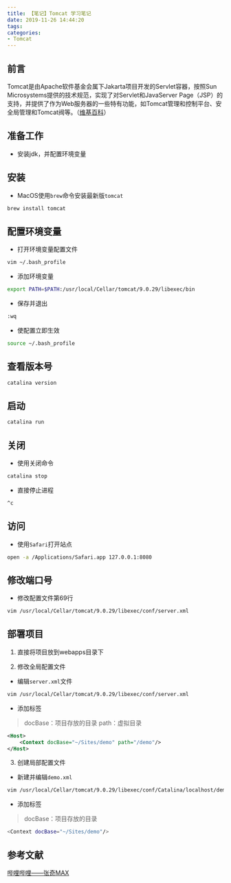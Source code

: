 ```yaml
---
title: 【笔记】Tomcat 学习笔记
date: 2019-11-26 14:44:20
tags:
categories:
- Tomcat
---
```


## 前言

Tomcat是由Apache软件基金会属下Jakarta项目开发的Servlet容器，按照Sun Microsystems提供的技术规范，实现了对Servlet和JavaServer Page（JSP）的支持，并提供了作为Web服务器的一些特有功能，如Tomcat管理和控制平台、安全局管理和Tomcat阀等。（[维基百科](https://zh.wikipedia.org/wiki/Apache_Tomcat)）

<!-- more -->

## 准备工作

- 安装jdk，并配置环境变量

## 安装

- MacOS使用`brew`命令安装最新版`tomcat`

``` bash
brew install tomcat
```

## 配置环境变量

- 打开环境变量配置文件

``` bash
vim ~/.bash_profile
```

- 添加环境变量

``` bash
export PATH=$PATH:/usr/local/Cellar/tomcat/9.0.29/libexec/bin
```

- 保存并退出

``` bash
:wq
```

- 使配置立即生效

``` bash
source ~/.bash_profile
```

## 查看版本号

``` bash
catalina version
```

## 启动

``` bash
catalina run
```

## 关闭

- 使用关闭命令

``` bash
catalina stop
```

- 直接停止进程

``` bash
^c
```

## 访问

- 使用`Safari`打开站点

``` bash
open -a /Applications/Safari.app 127.0.0.1:8080
```

## 修改端口号

- 修改配置文件第69行

``` bash
vim /usr/local/Cellar/tomcat/9.0.29/libexec/conf/server.xml
```

## 部署项目

1. 直接将项目放到webapps目录下

2. 修改全局配置文件

- 编辑`server.xml`文件

``` bash
vim /usr/local/Cellar/tomcat/9.0.29/libexec/conf/server.xml
```

- 添加标签

> docBase：项目存放的目录
> path：虚拟目录

``` xml
<Host>
    <Context docBase="~/Sites/demo" path="/demo"/>
</Host>
```

3. 创建局部配置文件

- 新建并编辑`demo.xml`

``` bash
vim /usr/local/Cellar/tomcat/9.0.29/libexec/conf/Catalina/localhost/demo.xml
```

- 添加标签

> docBase：项目存放的目录

``` bash
<Context docBase="~/Sites/demo"/>
```

## 参考文献

[哔哩哔哩——张奇MAX](https://www.bilibili.com/video/av70420291)
